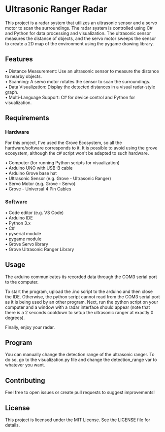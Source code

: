 # Ultrasonic Ranger Radar

This project is a radar system that utilizes an ultrasonic sensor and a servo motor to scan the surroundings. The radar system is controlled using C# and Python for data processing and visualization. The ultrasonic sensor measures the distance of objects, and the servo motor sweeps the sensor to create a 2D map of the environment using the pygame drawing library.

## Features

• Distance Measurement: Use an ultrasonic sensor to measure the distance to nearby objects. <br>
• Scanning: A servo motor rotates the sensor to scan the surroundings. <br>
• Data Visualization: Display the detected distances in a visual radar-style graph. <br>
• Multi-Language Support: C# for device control and Python for visualization. <br>

## Requirements

### Hardware

For this project, I've used the Grove Ecosystem, so all the hardware/software corresponds to it. It is possible to avoid using the grove ecosystem, although the c# script won't be adapted to such hardware.

• Computer (for running Python scripts for visualization) <br>
• Arduino UNO with USB-B cable <br>
• Arduino Grove base hat <br>
• Ultrasonic Sensor (e.g. Grove - Ultrasonic Ranger) <br>
• Servo Motor (e.g. Grove - Servo) <br> 
• Grove - Universal 4 Pin Cables <br>

### Software

• Code editor (e.g. VS Code) <br>
• Arduino IDE <br>
• Python 3.x <br>
• C# <br>
• pyserial module <br>
• pygame module <br>
• Grove Servo library <br>
• Grove Ultrasonic Ranger Library <br>

## Usage

The arduino communicates its recorded data through the COM3 serial port to the computer. <br>

To start the program, upload the .ino script to the arduino and then close the IDE. Otherwise, the python script cannot read from the COM3 serial port as it is being used by an other program.
Next, run the python script on your computer and a window with a radar interface should appear (note that there is a 2 seconds cooldown to setup the ultrasonic ranger at exactly 0 degrees).

Finally, enjoy your radar.

## Program

You can manually change the detection range of the ultrasonic ranger. To do so, go to the visualization.py file and change the detection_range var to whatever you want.

## Contributing
Feel free to open issues or create pull requests to suggest improvements!

## License
This project is licensed under the MIT License. See the LICENSE file for details.
